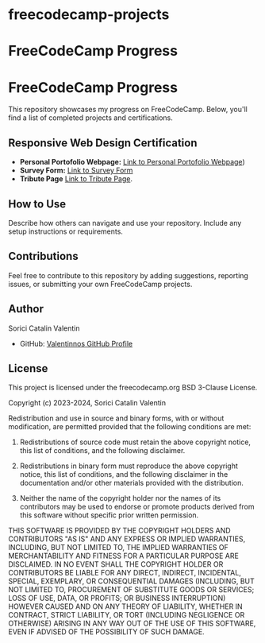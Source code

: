 # freecodecamp-projects
# FreeCodeCamp Progress

# FreeCodeCamp Progress

This repository showcases my progress on FreeCodeCamp. Below, you'll find a list of completed projects and certifications.

## Responsive Web Design Certification

- **Personal Portofolio Webpage:** [Link to Personal Portofolio Webpage](https://www.freecodecamp.org/learn/2022/responsive-web-design/build-a-personal-portfolio-webpage-project/build-a-personal-portfolio-webpage))
- **Survey Form:** [Link to Survey Form]([./freecodecamp-projects/survey-form](https://www.freecodecamp.org/learn/2022/responsive-web-design/build-a-survey-form-project/build-a-survey-form))
- **Tribute Page** [Link to Tribute Page](https://www.freecodecamp.org/learn/2022/responsive-web-design/build-a-tribute-page-project/build-a-tribute-page).

## How to Use

Describe how others can navigate and use your repository. Include any setup instructions or requirements.

## Contributions

Feel free to contribute to this repository by adding suggestions, reporting issues, or submitting your own FreeCodeCamp projects.

## Author

Sorici Catalin Valentin

- GitHub: [Valentinnos GitHub Profile](https://github.com/Valentinnos)

## License

This project is licensed under the freecodecamp.org BSD 3-Clause License.

Copyright (c) 2023-2024, Sorici Catalin Valentin

Redistribution and use in source and binary forms, with or without modification, are permitted provided that the following conditions are met:

1. Redistributions of source code must retain the above copyright notice, this list of conditions, and the following disclaimer.

2. Redistributions in binary form must reproduce the above copyright notice, this list of conditions, and the following disclaimer in the documentation and/or other materials provided with the distribution.

3. Neither the name of the copyright holder nor the names of its contributors may be used to endorse or promote products derived from this software without specific prior written permission.

THIS SOFTWARE IS PROVIDED BY THE COPYRIGHT HOLDERS AND CONTRIBUTORS "AS IS" AND ANY EXPRESS OR IMPLIED WARRANTIES, INCLUDING, BUT NOT LIMITED TO, THE IMPLIED WARRANTIES OF MERCHANTABILITY AND FITNESS FOR A PARTICULAR PURPOSE ARE DISCLAIMED. IN NO EVENT SHALL THE COPYRIGHT HOLDER OR CONTRIBUTORS BE LIABLE FOR ANY DIRECT, INDIRECT, INCIDENTAL, SPECIAL, EXEMPLARY, OR CONSEQUENTIAL DAMAGES (INCLUDING, BUT NOT LIMITED TO, PROCUREMENT OF SUBSTITUTE GOODS OR SERVICES; LOSS OF USE, DATA, OR PROFITS; OR BUSINESS INTERRUPTION) HOWEVER CAUSED AND ON ANY THEORY OF LIABILITY, WHETHER IN CONTRACT, STRICT LIABILITY, OR TORT (INCLUDING NEGLIGENCE OR OTHERWISE) ARISING IN ANY WAY OUT OF THE USE OF THIS SOFTWARE, EVEN IF ADVISED OF THE POSSIBILITY OF SUCH DAMAGE.
